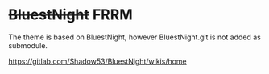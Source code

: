 # ~~BluestNight~~ FRRM
The theme is based on BluestNight, however BluestNight.git is not added as submodule.

https://gitlab.com/Shadow53/BluestNight/wikis/home
